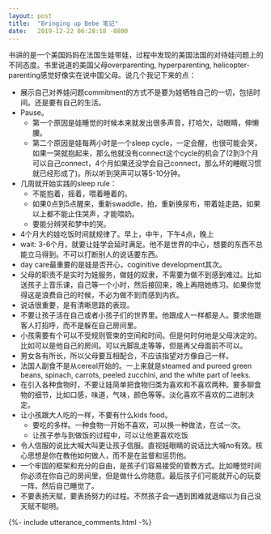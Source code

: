 ```yaml
---
layout: post
title:  "Bringing up Bebe 笔记"
date:   2019-12-22 06:28:18 -0800
---
```


书讲的是一个美国妈妈在法国生娃带娃，过程中发现的美国法国的对待娃问题上的不同态度。书里说道的美国父母overparenting, hyperparenting, helicopter-parenting感觉好像实在说中国父母。说几个我记下来的点：

* 展示自己对养娃问题commitment的方式不是要为娃牺牲自己的一切，包括时间。还是要有自己的生活。
* Pause。
    * 第一个原因是娃睡觉的时候本来就发出很多声音，打哈欠，动眼睛，伸懒腰。
    * 第二个原因是娃每两小时是一个sleep cycle，一定会醒，也很可能会哭，如果一哭就抱起来，那么他就没有connect这个cycle的机会了(2到3个月可以自己connect，4个月如果还没学会自己connect，那么坏的睡眠习惯就已经形成了)。所以听到哭声可以等5-10分钟。
* 几周就开始实践的sleep rule：
    * 不能抱着，摇着，喂着睡着的。
    * 如果0点到5点醒来，重新swaddle，拍，重新换尿布，带着娃走路，如果以上都不能止住哭声，才能喂奶。
    * 要能分辨哭和梦中的哭。
* 4个月大的娃吃饭时间就规律了。早上，中午，下午4点，晚上
* wait: 3-6个月，就要让娃学会延时满足。他不是世界的中心，想要的东西不总能立马得到。不可以打断别人的说话要东西。
* day care最重要的是娃是否开心，coginitive development其次。
* 父母的职责不是实时为娃服务，做娃的奴隶，不需要为做不到感到难过。比如送孩子上音乐课，自己等一个小时，然后接回来，晚上再陪她练习。如果你觉得这是浪费自己的时候，不必为做不到而感到内疚。
* 说话很重要，是有清晰思路的表现。
* 不要让孩子活在自己或者小孩子们的世界里。他跟成人一样都是人。要求他跟客人打招呼，而不是躲在自己房间里。
* 小孩需要有个可以不受规则管束的空间和时间。但是何时何地是父母决定的。比如可以是他自己的房间。可以光脚乱走等等，但是再父母面前不可以。
* 男女各有所长，所以父母要互相配合，不应该指望对方像自己一样。
* 法国人副食不是从cereal开始的。一上来就是steamed and pureed green beans, spinach, carrots, peeled zucchini, and the white part of leeks.
* 在引入各种食物时，不要让娃简单把食物归类为喜欢和不喜欢两种。要多聊食物的细节，比如口感，味道，气味，颜色等等。淡化喜欢不喜欢的二进制决定。
* 让小孩跟大人吃的一样，不要有什么kids food。
    * 要吃的多样。一种食物一开始不喜欢，可以换一种做法，在试一次。
    * 让孩子参与到做饭的过程中，可以让他更喜欢吃饭
* 令人信服的说比大喊大叫更让孩子信服。直视娃眼睛的说话比大喊no有效。核心思想是你在教他如何做人，而不是在监督和惩罚他。
* 一个牢固的框架和充分的自由，是孩子们容易接受的管教方式。比如睡觉时间你必须在你自己的房间里，但是做什么你随意。最后孩子们可能就开心的玩耍一阵，然后自己睡觉了。
* 不要表扬天赋，要表扬努力的过程。不然孩子会一遇到困难就退缩以为自己没天赋不聪明。

{%- include utterance_comments.html -%}